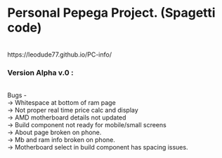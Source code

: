# Personal Pepega Project. (Spagetti code)

<br>
 https://leodude77.github.io/PC-info/

### Version Alpha v.0 :

<br>
Bugs -
<br>
-> Whitespace at bottom of ram page
<br>
-> Not proper real time price calc and display
<br>
-> AMD motherboard details not updated
<br>
-> Build component not ready for mobile/small screens
<br>
-> About page broken on phone.
<br>
-> Mb and ram info broken on phone.
<br>
-> Motherboard select in build component has spacing issues.
